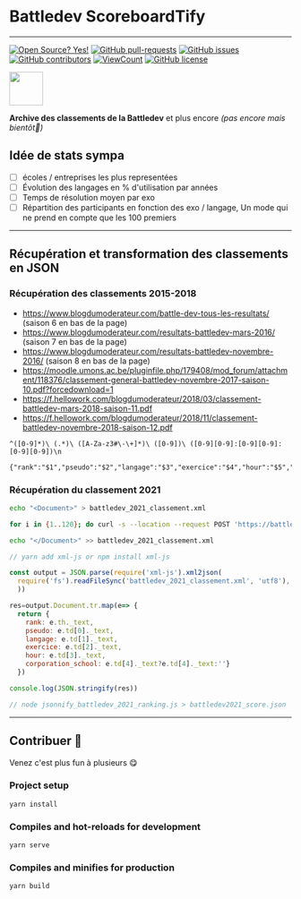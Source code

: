 # Battledev ScoreboardTify
---
[![Open Source? Yes!](https://badgen.net/badge/Open%20Source%20%3F/Yes%21/blue?icon=github)](https://github.com/cbarange/Battledev_ScoreboardTify)
[![GitHub pull-requests](https://img.shields.io/github/issues-pr/cbarange/Battledev_ScoreboardTify)](https://GitHub.com/cbarange/Battledev_ScoreboardTify/pulls)
[![GitHub issues](https://img.shields.io/github/issues/cbarange/Battledev_ScoreboardTify)](https://GitHub.com/cbarange/Battledev_ScoreboardTify/issues/)
[![GitHub contributors](https://img.shields.io/github/contributors/cbarange/Battledev_ScoreboardTify)](https://GitHub.com/cbarange/Battledev_ScoreboardTify/contributors/)
[![ViewCount](https://views.whatilearened.today/views/github/cbarange/Battledev_ScoreboardTify.svg)](https://views.whatilearened.today/views/github/cbarange/Battledev_ScoreboardTify.svg)
[![GitHub license](https://img.shields.io/github/license/cbarange/Battledev_ScoreboardTify)](https://github.com/cbarange/Battledev_ScoreboardTify/blob/master/LICENSE)


<img alt="" src="https://raw.github.com/cbarange/Battledev_ScoreboardTify/master/public/static/logo.jpg" height="60px" /> 

**Archive des classements de la Battledev** et plus encore *(pas encore mais bientôt🙂)*



## Idée de stats sympa

* [ ] écoles / entreprises les plus representées
* [ ] Évolution des langages en % d'utilisation par années 
* [ ] Temps de résolution moyen par exo
* [ ] Répartition des participants en fonction des exo / langage, Un mode qui ne prend en compte que les 100 premiers

---
## Récupération et transformation des classements en JSON

### Récupération des classements 2015-2018

* https://www.blogdumoderateur.com/battle-dev-tous-les-resultats/ (saison 6 en bas de la page)
* https://www.blogdumoderateur.com/resultats-battledev-mars-2016/ (saison 7 en bas de la page)
* https://www.blogdumoderateur.com/resultats-battledev-novembre-2016/ (saison 8 en bas de la page)
* https://moodle.umons.ac.be/pluginfile.php/179408/mod_forum/attachment/118376/classement-general-battledev-novembre-2017-saison-10.pdf?forcedownload=1
* https://f.hellowork.com/blogdumoderateur/2018/03/classement-battledev-mars-2018-saison-11.pdf
* https://f.hellowork.com/blogdumoderateur/2018/11/classement-battledev-novembre-2018-saison-12.pdf

```regex
^([0-9]*)\ (.*)\ ([A-Za-z3#\-\+]*)\ ([0-9])\ ([0-9][0-9]:[0-9][0-9]:[0-9][0-9])\n

{"rank":"$1","pseudo":"$2","langage":"$3","exercice":"$4","hour":"$5","corporation_school":""},\n
```

###  Récupération du classement 2021
```bash
echo "<Document>" > battledev_2021_classement.xml

for i in {1..120}; do curl -s --location --request POST 'https://battledev.blogdumoderateur.com/table_general.php' --form 'type="json"' --form 'rang="asc"' --form "page=$i" | jq -r ".table_tbody" >> battledev_2021_classement.xml; done

echo "</Document>" >> battledev_2021_classement.xml
```

```js
// yarn add xml-js or npm install xml-js

const output = JSON.parse(require('xml-js').xml2json(
  require('fs').readFileSync('battledev_2021_classement.xml', 'utf8'), {compact: true, spaces: 4}
  ))

res=output.Document.tr.map(e=> { 
  return {
    rank: e.th._text, 
    pseudo: e.td[0]._text,
    langage: e.td[1]._text,
    exercice: e.td[2]._text,
    hour: e.td[3]._text,
    corporation_school: e.td[4]._text?e.td[4]._text:''}
  })

console.log(JSON.stringify(res))

// node jsonnify_battledev_2021_ranking.js > battledev2021_score.json
```

---
## Contribuer 👏

Venez c'est plus fun à plusieurs 😋

### Project setup
```
yarn install
```

### Compiles and hot-reloads for development
```
yarn serve
```

### Compiles and minifies for production
```
yarn build
```

